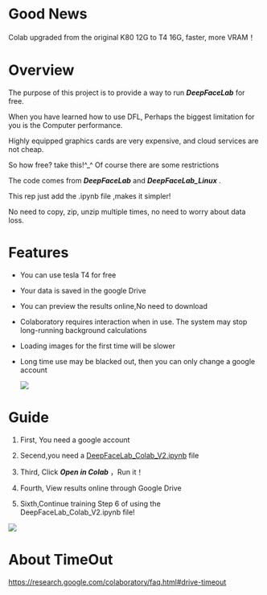 # Good News
Colab upgraded from the original K80 12G to T4 16G, faster, more VRAM！  

# Overview
The purpose of this project is to provide a way to run ***DeepFaceLab*** for free.  
When you have learned how to use DFL, Perhaps the biggest limitation for you is the Computer performance.  
Highly equipped graphics cards are very expensive, and cloud services are not cheap.  

So how free? take this!^_^ Of course there are some restrictions  

The code comes from ***DeepFaceLab*** and ***DeepFaceLab_Linux*** .  
This rep just add the .ipynb file ,makes it simpler!  
No need to copy, zip, unzip multiple times, no need to worry about data loss. 

# Features
* You can use tesla T4 for free
* Your data is saved in the google Drive
* You can preview the results online,No need to download
* Colaboratory requires interaction when in use. The system may stop long-running background calculations
* Loading images for the first time will be slower
* Long time use may be blacked out, then you can only change a google account
  
  ![](https://github.com/dream80/DeepFaceLab_Colab/blob/master/doc/history.jpg?raw=true)  

# Guide
1. First, You need a google account  
2. Secend,you need a [DeepFaceLab_Colab_V2.ipynb](https://github.com/dream80/DeepFaceLab_Colab/blob/master/DeepFaceLab_Colab_V2.ipynb) file  
3. Third,  Click ***Open in Colab***  ，Run it！
4. Fourth, View results online through Google Drive
5. Sixth,Continue training  Step 6 of using the DeepFaceLab_Colab_V2.ipynb file!

  

![](https://github.com/dream80/DeepFaceLab_Colab/blob/master/doc/lasthistory.png?raw=true)  

  

# About TimeOut
https://research.google.com/colaboratory/faq.html#drive-timeout  
